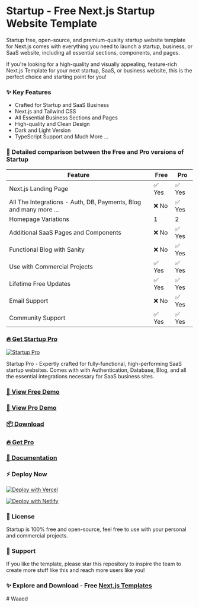 # Startup - Free Next.js Startup Website Template

Startup free, open-source, and premium-quality startup website template for Next.js comes with everything you need to launch a startup, business, or SaaS website, including all essential sections, components, and pages.

If you're looking for a high-quality and visually appealing, feature-rich Next.js Template for your next startup, SaaS, or business website, this is the perfect choice and starting point for you!

### ✨ Key Features
- Crafted for Startup and SaaS Business
- Next.js and Tailwind CSS
- All Essential Business Sections and Pages
- High-quality and Clean Design
- Dark and Light Version
- TypeScript Support
and Much More ...

### 🙌 Detailed comparison between the Free and Pro versions of Startup

| Feature             | Free | Pro |
|---------------------|------------|----------|
| Next.js Landing Page             | ✅ Yes      | ✅ Yes      |
| All The Integrations - Auth, DB, Payments, Blog and many more ...             | ❌ No      | ✅ Yes |
| Homepage Variations             | 1      | 2 |
| Additional SaaS Pages and Components             | ❌ No      | ✅ Yes |
| Functional Blog with Sanity       | ❌ No      | ✅ Yes | ✅ Yes |
| Use with Commercial Projects            | ✅ Yes      | ✅ Yes      |
| Lifetime Free Updates             | ✅ Yes      | ✅ Yes |
| Email Support       | ❌ No         | ✅ Yes       |
| Community Support         | ✅ Yes         | ✅ Yes       |


### [🔥 Get Startup Pro](https://nextjstemplates.com/templates/saas-starter-startup)

[![Startup Pro](https://raw.githubusercontent.com/NextJSTemplates/startup-nextjs/main/startup-pro.webp)](https://nextjstemplates.com/templates/saas-starter-startup)

Startup Pro - Expertly crafted for fully-functional, high-performing SaaS startup websites. Comes with with Authentication, Database, Blog, and all the essential integrations necessary for SaaS business sites.


### [🚀 View Free Demo](https://startup.nextjstemplates.com/)

### [🚀 View Pro Demo](https://startup-pro.nextjstemplates.com/)

### [📦 Download](https://nextjstemplates.com/templates/startup)

### [🔥 Get Pro](https://nextjstemplates.com/templates/saas-starter-startup)

### [🔌 Documentation](https://nextjstemplates.com/docs)

### ⚡ Deploy Now

[![Deploy with Vercel](https://vercel.com/button)](https://vercel.com/new/clone?repository-url=https%3A%2F%2Fgithub.com%2FNextJSTemplates%2Fstartup-nextjs)

[![Deploy with Netlify](https://www.netlify.com/img/deploy/button.svg)](https://app.netlify.com/start/deploy?repository=https://github.com/NextJSTemplates/startup-nextjs)


### 📄 License
Startup is 100% free and open-source, feel free to use with your personal and commercial projects.

### 💜 Support
If you like the template, please star this repository to inspire the team to create more stuff like this and reach more users like you!

### ✨ Explore and Download - Free [Next.js Templates](https://nextjstemplates.com)
#   W a a e d  
 